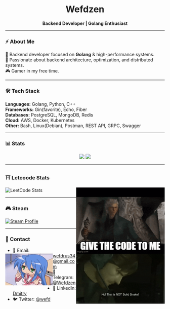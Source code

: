 <div align="center">
<h1>Wefdzen</h1>
<b>Backend Developer | Golang Enthusiast</b>
</div>

---

### ⚡ About Me

🚀 Backend developer focused on **Golang** & high-performance systems.  
🎯 Passionate about backend architecture, optimization, and distributed systems.  
🎮 Gamer in my free time.

---

### 🛠️ Tech Stack

**Languages:** Golang, Python, C++  
**Frameworks:** Gin(favorite), Echo, Fiber  
**Databases:** PostgreSQL, MongoDB, Redis  
**Cloud:** AWS, Docker, Kubernetes  
**Other:** Bash, Linux(Debian), Postman, REST API, GRPC, Swagger

---

### 📊 Stats

<p align="center">
  <img width="50%" src="https://github-readme-stats.vercel.app/api?username=Wefdzen&show_icons=true&count_private=true&theme=react&hide_border=true&bg_color=0D1117"/>  
  <img width="45%" src="https://github-readme-stats.vercel.app/api/top-langs/?username=Wefdzen&show_icons=true&count_private=true&theme=react&hide_border=true&bg_color=0D1117&layout=compact"/>
</p>

---

### ⛩️ Letcoode Stats
<a href="https://github.com/Wefdzen"><img align="right" width="280" src="./img/giveCodeVergil.gif"></a>
![LeetCode Stats](https://leetcard.jacoblin.cool/wefdzen?theme=nord&font=Chivo)

---

### 🎮 Steam
<a href="https://github.com/Wefdzen"><img align="right" width="280" src="./img/ThatIsNotSolidSnake.gif"></a>
[![Steam Profile](https://card.yuy1n.io/card/76561199523236549/tokyonight,en,badge,group,badges,games,screenshots)](https://steamcommunity.com/profiles/76561199523236549/)

---

### 📩 Contact

<a href="https://github.com/Wefdzen"><img  align="left" height="100"  width="150" src="./img/pointToContact.gif"></a>

-   📧 Email: [wefdrus34@gmail.com](mailto:wefdrus34@gmail.com)
-   💬 Telegram: [@Wefdzen](https://t.me/Wefdzen)
-   💼 LinkedIn: [Dmitry](https://www.linkedin.com/in/dmitry-plyvskiy-09150a324/)
-   🐦 Twitter: [@wefd](https://twitter.com/yourhandle)
